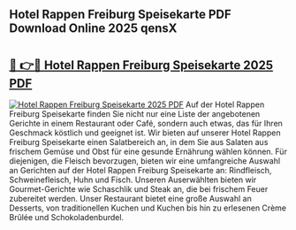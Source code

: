 ## Hotel Rappen Freiburg Speisekarte PDF Download Online 2025 qensX

# <h2><a href="http://gc6iho.nevu.top/?p=Hotel+Rappen+Freiburg+Speisekarte">🔗 👉🔴 Hotel Rappen Freiburg Speisekarte 2025 PDF</a></h2>

[![Hotel Rappen Freiburg Speisekarte 2025 PDF](https://i.imgur.com/dBaPXMq.png)](http://gc6iho.nevu.top/?p=Hotel+Rappen+Freiburg+Speisekarte)
Auf der Hotel Rappen Freiburg Speisekarte finden Sie nicht nur eine Liste der angebotenen Gerichte in einem Restaurant oder Café, sondern auch etwas, das für Ihren Geschmack köstlich und geeignet ist. Wir bieten auf unserer Hotel Rappen Freiburg Speisekarte einen Salatbereich an, in dem Sie aus Salaten aus frischem Gemüse und Obst für eine gesunde Ernährung wählen können. Für diejenigen, die Fleisch bevorzugen, bieten wir eine umfangreiche Auswahl an Gerichten auf der Hotel Rappen Freiburg Speisekarte an: Rindfleisch, Schweinefleisch, Huhn und Fisch. Unseren Auserwählten bieten wir Gourmet-Gerichte wie Schaschlik und Steak an, die bei frischem Feuer zubereitet werden. Unser Restaurant bietet eine große Auswahl an Desserts, von traditionellen Kuchen und Kuchen bis hin zu erlesenen Crème Brûlée und Schokoladenburdel.
